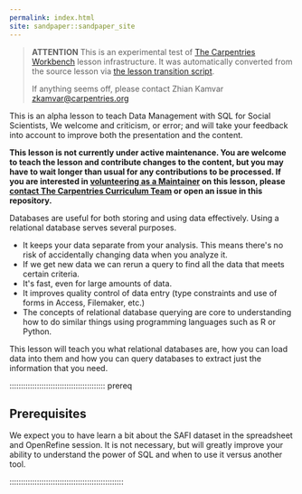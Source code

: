 ```yaml
---
permalink: index.html
site: sandpaper::sandpaper_site
---
```


> **ATTENTION** This is an experimental test of [The Carpentries Workbench](https://carpentries.github.io/workbench) lesson infrastructure.
> It was automatically converted from the source lesson via [the lesson transition script](https://github.com/carpentries/lesson-transition/).
> 
> If anything seems off, please contact Zhian Kamvar [zkamvar@carpentries.org](mailto:zkamvar@carpentries.org)

This is an alpha lesson to teach Data Management with SQL for Social Scientists,
We welcome and criticism, or error; and will take your feedback into account to
improve both the presentation and the content.

**This lesson is not currently under active maintenance. You are welcome to teach the lesson and contribute changes to the content, but you may have to wait longer than usual for any contributions to be processed. If you are interested in [volunteering as a Maintainer](https://docs.carpentries.org/topic_folders/maintainers/maintainers.html) on this lesson, please [contact The Carpentries Curriculum Team](mailto:team@carpentries.org) or open an issue in this repository.**

Databases are useful for both storing and using data effectively. Using a
relational database serves several purposes.

- It keeps your data separate from your analysis. This means there's no risk of
  accidentally changing data when you analyze it.
- If we get new data we can rerun a query to find all the data that meets
  certain criteria.
- It's fast, even for large amounts of data.
- It improves quality control of data entry (type constraints and use of forms
  in Access, Filemaker, etc.)
- The concepts of relational database querying are core to understanding how to
  do similar things using programming languages such as R or Python.

This lesson will teach you what relational databases are, how you can load data
into them and how you can query databases to extract just the information that
you need.

::::::::::::::::::::::::::::::::::::::::::  prereq

## Prerequisites

We expect you to have learn a bit about the SAFI dataset in the spreadsheet
and OpenRefine session. It is not necessary, but will greatly improve your
ability to understand the power of SQL and when to use it versus another tool.


::::::::::::::::::::::::::::::::::::::::::::::::::


